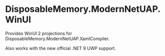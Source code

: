 # DisposableMemory.ModernNetUAP.WinUI

Provides WinUI 2 projections for DisposableMemory.ModernNetUAP.XamlCompiler.

Also works with the new official .NET 9 UWP support.
